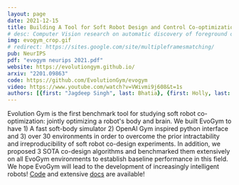 ```yaml
---
layout: page
date: 2021-12-15
title: Building A Tool for Soft Robot Design and Control Co-optimization
# desc: Computer Vision research on automatic discovery of foreground objects in videos.
img: evogym_crop.gif
# redirect: https://sites.google.com/site/multipleframesmatching/
pub: NeurIPS
pdf: "evogym neurips 2021.pdf"
website: https://evolutiongym.github.io/
arxiv: "2201.09863"
code: https://github.com/EvolutionGym/evogym
video: https://www.youtube.com/watch?v=VWivmi9j608&t=1s
authors: [{first: "Jagdeep Singh", last: Bhatia}, {first: Holly, last: Jackson}, {first: Yunsheng, last: Tian}, {first: Jie, last: Xu}, {first: Wojciech, last: Matusik}]
---
```


Evolution Gym is the first benchmark tool for studying soft robot co-optimization: jointly optimizing a robot's body and brain. We built EvoGym to have 1) A fast soft-body simulator 2) OpenAI Gym inspired python interface and 3) over 30 environments in order to overcome the prior intractability and irreproducibility of soft robot co-design experiments. In addition, we proposed 3 SOTA co-design algorithms and benchmarked them extensively on all EvoGym environments to establish baseline performance in this field. We hope EvoGym will lead to the development of increasingly intelligent robots! [Code](https://github.com/EvolutionGym/evogym) and extensive [docs](https://evolutiongym.github.io/) are available!